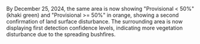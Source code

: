By December 25, 2024, the same area is now showing "Provisional < 50%" (khaki green) and "Provisional >= 50%" in orange, showing a second confirmation of land surface disturbance. The surrounding area is now displaying first detection confidence levels, indicating more vegetation disturbance due to the spreading bushfires.

